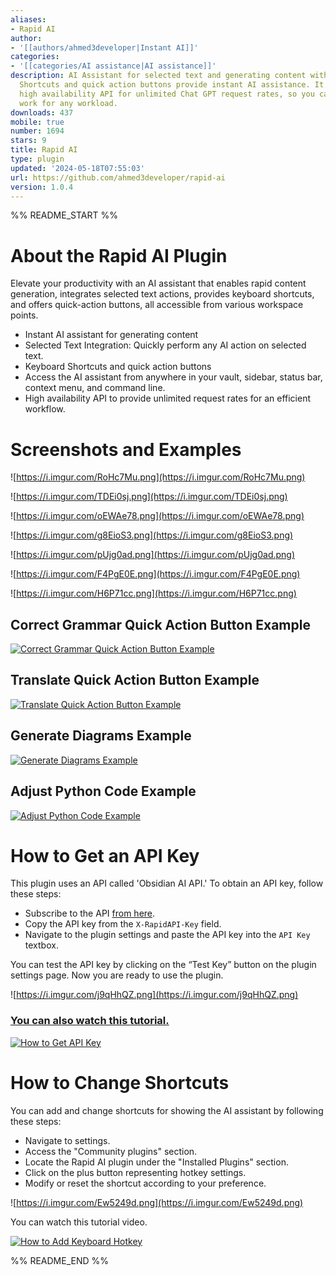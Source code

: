 ```yaml
---
aliases:
- Rapid AI
author:
- '[[authors/ahmed3developer|Instant AI]]'
categories:
- '[[categories/AI assistance|AI assistance]]'
description: AI Assistant for selected text and generating content with Markdown.
  Shortcuts and quick action buttons provide instant AI assistance. It provides a
  high availability API for unlimited Chat GPT request rates, so you can ensure smooth
  work for any workload.
downloads: 437
mobile: true
number: 1694
stars: 9
title: Rapid AI
type: plugin
updated: '2024-05-18T07:55:03'
url: https://github.com/ahmed3developer/rapid-ai
version: 1.0.4
---
```


%% README_START %%

# About the Rapid AI Plugin

Elevate your productivity with an AI assistant that enables rapid content generation, integrates selected text actions, provides keyboard shortcuts, and offers quick-action buttons, all accessible from various workspace points.

-   Instant AI assistant for generating content
-   Selected Text Integration: Quickly perform any AI action on selected text.
-   Keyboard Shortcuts and quick action buttons
-   Access the AI assistant from anywhere in your vault, sidebar, status bar, context menu, and command line.
-   High availability API to provide unlimited request rates for an efficient workflow.

# Screenshots and Examples

![https://i.imgur.com/RoHc7Mu.png](https://i.imgur.com/RoHc7Mu.png)

![https://i.imgur.com/TDEi0sj.png](https://i.imgur.com/TDEi0sj.png)

![https://i.imgur.com/oEWAe78.png](https://i.imgur.com/oEWAe78.png)

![https://i.imgur.com/g8EioS3.png](https://i.imgur.com/g8EioS3.png)

![https://i.imgur.com/pUjg0ad.png](https://i.imgur.com/pUjg0ad.png)

![https://i.imgur.com/F4PgE0E.png](https://i.imgur.com/F4PgE0E.png)

![https://i.imgur.com/H6P71cc.png](https://i.imgur.com/H6P71cc.png)

## Correct Grammar Quick Action Button Example

[![Correct Grammar Quick Action Button Example](https://i.imgur.com/iePQ0Rn.png)](https://www.youtube.com/watch?v=xwSSV1A5d9Y)

## Translate Quick Action Button Example

[![Translate Quick Action Button Example](https://i.imgur.com/5p31q8R.png)](https://www.youtube.com/watch?v=oMhOQRrGOG0)

## Generate Diagrams Example

[![Generate Diagrams Example](https://i.imgur.com/T192YZt.png)](https://www.youtube.com/watch?v=ShilXnCGjxQ)

## Adjust Python Code Example

[![Adjust Python Code Example](https://i.imgur.com/n8aY3h9.png)](https://www.youtube.com/watch?v=fSWkXwvg3d0)

# How to Get an API Key

This plugin uses an API called 'Obsidian AI API.' To obtain an API key, follow these steps:

-   Subscribe to the API [from here](https://rapidapi.com/instant-ai-instant-ai-default/api/rapid-ai-bridge/).
-   Copy the API key from the `X-RapidAPI-Key` field.
-   Navigate to the plugin settings and paste the API key into the `API Key` textbox.

You can test the API key by clicking on the “Test Key” button on the plugin settings page. Now you are ready to use the plugin.

![https://i.imgur.com/j9qHhQZ.png](https://i.imgur.com/j9qHhQZ.png)

### [You can also watch this tutorial.](https://www.youtube.com/watch?v=Nd3HvCJvU4g)

[![How to Get API Key](https://i.imgur.com/sVi7pL7.png)](https://www.youtube.com/watch?v=Nd3HvCJvU4g)

# How to Change Shortcuts

You can add and change shortcuts for showing the AI assistant by following these steps:

-   Navigate to settings.
-   Access the "Community plugins" section.
-   Locate the Rapid AI plugin under the "Installed Plugins" section.
-   Click on the plus button representing hotkey settings.
-   Modify or reset the shortcut according to your preference.

![https://i.imgur.com/Ew5249d.png](https://i.imgur.com/Ew5249d.png)

You can watch this tutorial video.

[![How to Add Keyboard Hotkey](https://i.imgur.com/pAbpRrG.png)](https://www.youtube.com/watch?v=N8SG263By2Y)


%% README_END %%